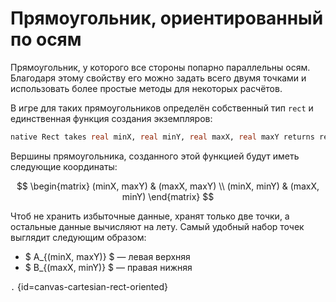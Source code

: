 # Прямоугольник, ориентированный по осям

Прямоугольник, у которого все стороны попарно параллельны осям. Благодаря этому свойству его можно задать всего двумя
точками и использовать более простые методы для некоторых расчётов.

В игре для таких прямоугольников определён собственный тип `rect` и единственная функция создания экземпляров:

```sql
native Rect takes real minX, real minY, real maxX, real maxY returns rect
```

Вершины прямоугольника, созданного этой функцией будут иметь следующие координаты:

$$
\begin{matrix}
(minX, maxY) & (maxX, maxY)  \\
(minX, minY) & (maxX, minY)
\end{matrix}
$$

Чтоб не хранить избыточные данные, хранят только две точки, а остальные данные вычисляют на лету. Самый удобный набор
точек выглядит следующим образом:

- $ A_{(minX, maxY)} $ — левая верхняя
- $ B_{(maxX, minY)} $ — правая нижняя

```.``` {id=canvas-cartesian-rect-oriented}